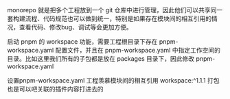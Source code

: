 monorepo 就是把多个工程放到一个 git 仓库中进行管理，因此他们可以共享同一套构建流程、代码规范也可以做到统一，特别是如果存在模块间的相互引用的情况，查看代码、修改bug、调试等会更加方便。


启动 pnpm 的 workspace 功能，需要工程根目录下存在 pnpm-workspace.yaml 配置文件，并且在 pnpm-workspace.yaml 中指定工作空间的目录。比如这里我们所有的子包都是放在 packages 目录下，因此修改 pnpm-workspace.yaml


设置pnpm-workspace.yaml 工程羡慕模块间的相互引用 workspace:^1.1.1
打包也是可以吧关联的插件内容打进去的